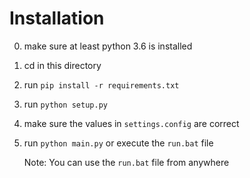 # Installation
0. make sure at least python 3.6 is installed
1. cd in this directory
2. run `pip install -r requirements.txt`
3. run `python setup.py`
4. make sure the values in `settings.config` are correct
5. run `python main.py` or execute the `run.bat` file

    Note: You can use the `run.bat` file from anywhere
